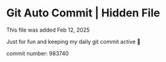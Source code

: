 # Git Auto Commit | Hidden File

This file was added Feb 12, 2025

Just for fun and keeping my daily git commit active 🤪

commit number: 983740
